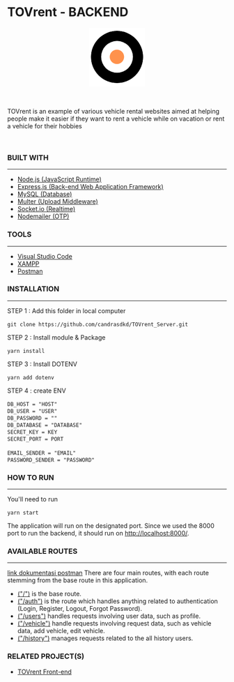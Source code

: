 # **TOVrent - BACKEND**
<p align="center">
  <img src="public/images/icon/tov.png" />
</p>

<br>

TOVrent is an example of various vehicle rental websites aimed at helping people make it easier if they want to rent a vehicle while on vacation or rent a vehicle for their hobbies

<br>

### **BUILT WITH**

---

- [Node.js (JavaScript Runtime)](https://nodejs.org/en/)
- [Express.js (Back-end Web Application Framework)](https://expressjs.com/)
- [MySQL (Database)](https://www.mysql.com/)
- [Multer (Upload Middleware)](https://www.npmjs.com/package/multer)
- [Socket.io (Realtime)](https://socket.io/docs/v4/server-installation/)
- [Nodemailer (OTP)](https://nodemailer.com/about/)

### **TOOLS**

---

- [Visual Studio Code](https://code.visualstudio.com/)
- [XAMPP](https://www.apachefriends.org/index.html)
- [Postman](https://www.postman.com/)

### **INSTALLATION**

---

STEP 1 : Add this folder in local computer

```
git clone https://github.com/candrasdkd/TOVrent_Server.git
```

STEP 2 : Install module & Package

```
yarn install
```

STEP 3 : Install DOTENV

```
yarn add dotenv
```

STEP 4 : create ENV

```
DB_HOST = "HOST"
DB_USER = "USER"
DB_PASSWORD = ""
DB_DATABASE = "DATABASE"
SECRET_KEY = KEY
SECRET_PORT = PORT

EMAIL_SENDER = "EMAIL"
PASSWORD_SENDER = "PASSWORD"
```

### **HOW TO RUN**

---

You'll need to run

```
yarn start
```

The application will run on the designated port. Since we used the 8000 port to run the backend, it should run on [http://localhost:8000/](http://localhost:8000/).
<br>

### **AVAILABLE ROUTES**

---

[link dokumentasi postman](https://documenter.getpostman.com/view/16864421/UVC2Fo1U)
There are four main routes, with each route stemming from the base route in this application.

- [("/")](http://localhost:8000/) is the base route.
- [("/auth")](https://documenter.getpostman.com/view/16864421/UV5WEJc9#5abd0c28-d996-44fe-ae81-69a4087da3a1) is the route which handles anything related to authentication (Login, Register, Logout, Forgot Password).
- [("/users")](https://documenter.getpostman.com/view/16864421/UV5WEJc9#43335b07-61ef-49f1-b64e-585049cb6a2b) handles requests involving user data, such as profile.
- [("/vehicle")](https://documenter.getpostman.com/view/16864421/UV5WEJc9#7fafa750-5949-4a58-a228-ffa93edbdc54) handle requests involving request data, such as vehicle data, add vehicle, edit vehicle.
- [("/history")](https://documenter.getpostman.com/view/16864421/UV5WEJc9#7fafa750-5949-4a58-a228-ffa93edbdc54) manages requests related to the all history users.
  <br>

### **RELATED PROJECT(S)**

- [TOVrent Front-end](https://github.com/candrasdkd/TOVrent_Web)
